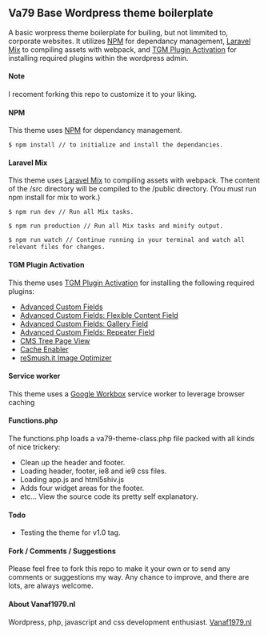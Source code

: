 ## Va79 Base Wordpress theme boilerplate
A basic worpress theme boilerplate for builing, but not limmited to, corporate websites. It utilizes [NPM](https://www.npmjs.com/) for dependancy management, [Laravel Mix](https://laravel.com/docs/5.7/mix) to compiling assets with webpack, and [TGM Plugin Activation](http://tgmpluginactivation.com/) for installing required plugins within the wordpress admin.  

#### Note
I recoment forking this repo to customize it to your liking.  

#### NPM
This theme uses [NPM](https://www.npmjs.com/) for dependancy management.
```console
$ npm install // to initialize and install the dependancies.
```

#### Laravel Mix
This theme uses [Laravel Mix](https://laravel.com/docs/5.7/mix) to compiling assets with webpack. The content of the /src directory will be compiled to the /public directory. (You must run npm install for mix to work.)
```console
$ npm run dev // Run all Mix tasks.
```
```console
$ npm run production // Run all Mix tasks and minify output.
```
```console
$ npm run watch // Continue running in your terminal and watch all relevant files for changes.
```


#### TGM Plugin Activation
This theme uses [TGM Plugin Activation](http://tgmpluginactivation.com/) for installing the following required plugins:
- [Advanced Custom Fields](https://nl.wordpress.org/plugins/advanced-custom-fields/)
- [Advanced Custom Fields: Flexible Content Field](https://www.advancedcustomfields.com/resources/flexible-content/)
- [Advanced Custom Fields: Gallery Field](https://www.advancedcustomfields.com/resources/gallery/)
- [Advanced Custom Fields: Repeater Field](https://www.advancedcustomfields.com/resources/repeater/)
- [CMS Tree Page View](https://nl.wordpress.org/plugins/cms-tree-page-view/)
- [Cache Enabler](https://nl.wordpress.org/plugins/cache-enabler/)
- [reSmush.it Image Optimizer](https://nl.wordpress.org/plugins/resmushit-image-optimizer/)

#### Service worker
This theme uses a [Google Workbox](https://developers.google.com/web/tools/workbox/) service worker to leverage browser caching

#### Functions.php
The functions.php loads a va79-theme-class.php file packed with all kinds of nice trickery:
- Clean up the header and footer.
- Loading header, footer, ie8 and ie9 css files. 
- Loading app.js and html5shiv.js
- Adds four widget areas for the footer.
- etc... View the source code its pretty self explanatory.

#### Todo
- Testing the theme for v1.0 tag.

#### Fork / Comments / Suggestions
Please feel free to fork this repo to make it your own or to send any comments or suggestions my way. Any chance to improve, and there are lots, are always welcome.

#### About Vanaf1979.nl
Wordpress, php, javascript and css development enthusiast. [Vanaf1979.nl](http://vanaf1979.nl)
